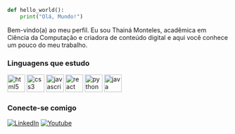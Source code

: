 

```python
def hello_world():
    print("Olá, Mundo!")
```
 Bem-vindo(a) ao meu perfil.
 Eu sou Thainá Monteles, acadêmica em Ciência da Computação e criadora de conteúdo digital e aqui você conhece um pouco do meu trabalho.
 
### Linguagens que estudo

<div align="left">
  <img src="https://cdn.jsdelivr.net/gh/devicons/devicon/icons/html5/html5-original.svg" height="40" alt="html5 logo"  />
  <img src="https://cdn.jsdelivr.net/gh/devicons/devicon/icons/css3/css3-original.svg" height="40" alt="css3 logo"  />
  <img src="https://cdn.jsdelivr.net/gh/devicons/devicon/icons/javascript/javascript-original.svg" height="40" alt="javascript logo"  />
  <img src="https://cdn.jsdelivr.net/gh/devicons/devicon/icons/react/react-original.svg" height="40" alt="react logo"  />
  <img src="https://cdn.jsdelivr.net/gh/devicons/devicon/icons/python/python-original.svg" height="40" alt="python logo"  />
  <img src="https://cdn.jsdelivr.net/gh/devicons/devicon/icons/java/java-original.svg" height="40" alt="java logo"  />
</div>

### Conecte-se comigo
[![LinkedIn](https://img.shields.io/badge/-LinkedIn-000?style=for-the-badge&logo=linkedin&logoColor=30A3DC)](https://www.linkedin.com/in/thain%C3%A1-monteles-a52192219/)
[![Youtube](https://img.shields.io/badge/-Youtube-000?style=for-the-badge&logo=youtube&logoColor=red)](https://www.youtube.com/@ThainaMonteles)


